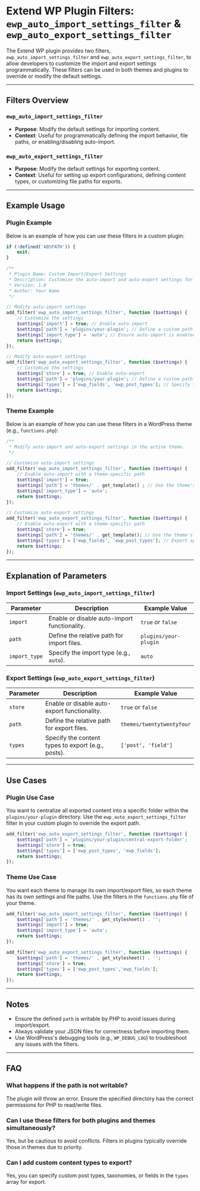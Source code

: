 
# Extend WP Plugin Filters: `ewp_auto_import_settings_filter` & `ewp_auto_export_settings_filter`

The Extend WP plugin provides two filters, `ewp_auto_import_settings_filter` and `ewp_auto_export_settings_filter`, to allow developers to customize the import and export settings programmatically. These filters can be used in both themes and plugins to override or modify the default settings.

---

## Filters Overview

### `ewp_auto_import_settings_filter`
- **Purpose**: Modify the default settings for importing content.
- **Context**: Useful for programmatically defining the import behavior, file paths, or enabling/disabling auto-import.

### `ewp_auto_export_settings_filter`
- **Purpose**: Modify the default settings for exporting content.
- **Context**: Useful for setting up export configurations, defining content types, or customizing file paths for exports.

---

## Example Usage

### Plugin Example

Below is an example of how you can use these filters in a custom plugin:

```php
if (!defined('ABSPATH')) {
    exit;
}

/**
 * Plugin Name: Custom Import/Export Settings
 * Description: Customize the auto-import and auto-export settings for Extend WP plugin.
 * Version: 1.0
 * Author: Your Name
 */

// Modify auto-import settings
add_filter('ewp_auto_import_settings_filter', function ($settings) {
    // Customize the settings
    $settings['import'] = true; // Enable auto-import
    $settings['path'] = 'plugins/your-plugin'; // Define a custom path
    $settings['import_type'] = 'auto'; // Ensure auto-import is enabled
    return $settings;
});

// Modify auto-export settings
add_filter('ewp_auto_export_settings_filter', function ($settings) {
    // Customize the settings
    $settings['store'] = true; // Enable auto-export
    $settings['path'] = 'plugins/your-plugin'; // Define a custom path
    $settings['types'] = ['ewp_fields', 'ewp_post_types']; // Specify the content types to export created by ewp
    return $settings;
});
```

### Theme Example

Below is an example of how you can use these filters in a WordPress theme (e.g., `functions.php`):

```php
/**
 * Modify auto-import and auto-export settings in the active theme.
 */

// Customize auto-import settings
add_filter('ewp_auto_import_settings_filter', function ($settings) {
    // Enable auto-import with a theme-specific path
    $settings['import'] = true;
    $settings['path'] = 'themes/' . get_template() ; // Use the theme's directory for imports
    $settings['import_type'] = 'auto';
    return $settings;
});

// Customize auto-export settings
add_filter('ewp_auto_export_settings_filter', function ($settings) {
    // Enable auto-export with a theme-specific path
    $settings['store'] = true;
    $settings['path'] = 'themes/' . get_template(); // Use the theme's directory for exports
    $settings['types'] = ['ewp_fields', 'ewp_post_types']; // Export specific custom content types
    return $settings;
});
```

---

## Explanation of Parameters

### Import Settings (`ewp_auto_import_settings_filter`)
| Parameter     | Description                                          | Example Value                         |
|---------------|------------------------------------------------------|---------------------------------------|
| `import`      | Enable or disable auto-import functionality.         | `true` or `false`                     |
| `path`        | Define the relative path for import files.           | `plugins/your-plugin`    |
| `import_type` | Specify the import type (e.g., `auto`).              | `auto`                                |

### Export Settings (`ewp_auto_export_settings_filter`)
| Parameter     | Description                                          | Example Value                         |
|---------------|------------------------------------------------------|---------------------------------------|
| `store`       | Enable or disable auto-export functionality.         | `true` or `false`                     |
| `path`        | Define the relative path for export files.           | `themes/twentytwentyfour`|
| `types`       | Specify the content types to export (e.g., posts).   | `['post', 'field']`                   |

---

## Use Cases

### Plugin Use Case
You want to centralize all exported content into a specific folder within the `plugins/your-plugin` directory. Use the `ewp_auto_export_settings_filter` filter in your custom plugin to override the export path.

```php
add_filter('ewp_auto_export_settings_filter', function ($settings) {
    $settings['path'] = 'plugins/your-plugin/central-export-folder';
    $settings['store'] = true;
    $settings['types'] = ['ewp_post_types', 'ewp_fields'];
    return $settings;
});
```

### Theme Use Case
You want each theme to manage its own import/export files, so each theme has its own settings and file paths. Use the filters in the `functions.php` file of your theme.

```php
add_filter('ewp_auto_import_settings_filter', function ($settings) {
    $settings['path'] = 'themes/' . get_stylesheet() . '';
    $settings['import'] = true;
    $settings['import_type'] = 'auto';
    return $settings;
});

add_filter('ewp_auto_export_settings_filter', function ($settings) {
    $settings['path'] = 'themes/' . get_stylesheet() . '';
    $settings['store'] = true;
    $settings['types'] = ['ewp_post_types','ewp_fields'];
    return $settings;
});
```

---

## Notes

- Ensure the defined `path` is writable by PHP to avoid issues during import/export.
- Always validate your JSON files for correctness before importing them.
- Use WordPress's debugging tools (e.g., `WP_DEBUG_LOG`) to troubleshoot any issues with the filters.

---

## FAQ

### What happens if the path is not writable?
The plugin will throw an error. Ensure the specified directory has the correct permissions for PHP to read/write files.

### Can I use these filters for both plugins and themes simultaneously?
Yes, but be cautious to avoid conflicts. Filters in plugins typically override those in themes due to priority.

### Can I add custom content types to export?
Yes, you can specify custom post types, taxonomies, or fields in the `types` array for export.
